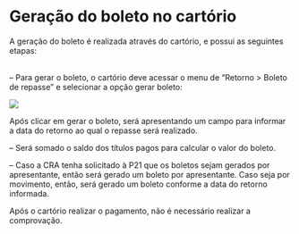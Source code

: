 # Geração do boleto no cartório

A geração do boleto é realizada através do cartório, e possui as seguintes etapas:

\
– Para gerar o boleto, o cartório deve acessar o menu de “Retorno > Boleto de repasse” e selecionar a opção gerar boleto:

![](<../../../../.gitbook/assets/image (5).png>)

Após clicar em gerar o boleto, será apresentando um campo para informar a data do retorno ao qual o repasse será realizado.

– Será somado o saldo dos títulos pagos para calcular o valor do boleto.

– Caso a CRA tenha solicitado à P21 que os boletos sejam gerados por apresentante, então será gerado um boleto por apresentante. Caso seja por movimento, então, será gerado um boleto conforme a data do retorno informada.

Após o cartório realizar o pagamento, não é necessário realizar a comprovação.
